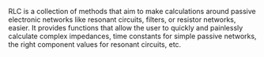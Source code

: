 RLC is a collection of methods that aim to make calculations around passive electronic networks like resonant circuits, filters, or resistor networks, easier. It provides functions that allow the user to quickly and painlessly calculate complex impedances, time constants for simple passive networks, the right component values for resonant circuits, etc.
